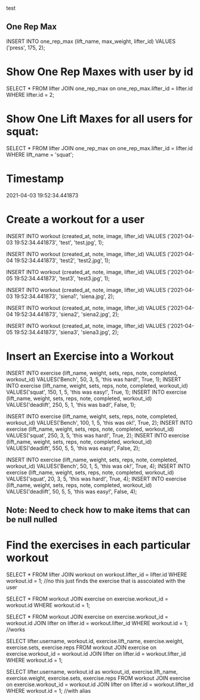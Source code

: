 test


## One Rep Max
INSERT INTO one_rep_max (lift_name, max_weight, lifter_id) VALUES ('press', 175, 2);

# Show One Rep Maxes with user by id 
SELECT * FROM lifter JOIN one_rep_max on one_rep_max.lifter_id = lifter.id WHERE lifter.id = 2;

# Show One Lift Maxes for all users for squat:
SELECT * FROM lifter JOIN one_rep_max on one_rep_max.lifter_id = lifter.id WHERE lift_name = 'squat';

# Timestamp 
2021-04-03 19:52:34.441873


# Create a workout for a user 
INSERT INTO workout (created_at, note, image, lifter_id) VALUES ('2021-04-03 19:52:34.441873', 'test', 'test.jpg', 1);

INSERT INTO workout (created_at, note, image, lifter_id) VALUES ('2021-04-04 19:52:34.441873', 'test2', 'test2.jpg', 1);

INSERT INTO workout (created_at, note, image, lifter_id) VALUES ('2021-04-05 19:52:34.441873', 'test3', 'test3.jpg', 1);

INSERT INTO workout (created_at, note, image, lifter_id) VALUES ('2021-04-03 19:52:34.441873', 'siena1', 'siena.jpg', 2);

INSERT INTO workout (created_at, note, image, lifter_id) VALUES ('2021-04-04 19:52:34.441873', 'siena2', 'siena2.jpg', 2);

INSERT INTO workout (created_at, note, image, lifter_id) VALUES ('2021-04-05 19:52:34.441873', 'siena3', 'siena3.jpg', 2);




# Insert an Exercise into a Workout
INSERT INTO exercise (lift_name, weight, sets, reps, note, completed, workout_id) VALUES('Bench', 50, 3, 5, 'this was hard!', True,  1); 
INSERT INTO exercise (lift_name, weight, sets, reps, note, completed, workout_id) VALUES('squat', 150, 1, 5, 'this was easy!', True,  1); 
INSERT INTO exercise (lift_name, weight, sets, reps, note, completed, workout_id) VALUES('deadlift', 250, 5, 1, 'this was bad!', False,  1); 


INSERT INTO exercise (lift_name, weight, sets, reps, note, completed, workout_id) VALUES('Bench', 100, 1, 5, 'this was ok!', True,  2); 
INSERT INTO exercise (lift_name, weight, sets, reps, note, completed, workout_id) VALUES('squat', 250, 3, 5, 'this was hard!', True,  2); 
INSERT INTO exercise (lift_name, weight, sets, reps, note, completed, workout_id) VALUES('deadlift', 550, 5, 5, 'this was easy!', False,  2); 


INSERT INTO exercise (lift_name, weight, sets, reps, note, completed, workout_id) VALUES('Bench', 50, 1, 5, 'this was ok!', True,  4); 
INSERT INTO exercise (lift_name, weight, sets, reps, note, completed, workout_id) VALUES('squat', 20, 3, 5, 'this was hard!', True,  4); 
INSERT INTO exercise (lift_name, weight, sets, reps, note, completed, workout_id) VALUES('deadlift', 50, 5, 5, 'this was easy!', False,  4); 


## Note: Need to check how to make items that can be null nulled 

# Find the exercises in each particular workout 
SELECT * FROM lifter JOIN workout on workout.lifter_id = lifter.id WHERE workout.id = 1; //no this just finds the exercise that is asscoiated with the user 

SELECT * FROM workout JOIN exercise on exercise.workout_id = workout.id WHERE workout.id = 1; 

SELECT * FROM workout JOIN exercise on exercise.workout_id = workout.id JOIN lifter on lifter.id = workout.lifter_id WHERE workout.id = 1; //works

SELECT lifter.username, workout.id, exercise.lift_name, exercise.weight, exercise.sets, exercise.reps FROM workout JOIN exercise on exercise.workout_id = workout.id JOIN lifter on lifter.id = workout.lifter_id WHERE workout.id = 1;

SELECT lifter.username, workout.id as workout_id, exercise.lift_name, exercise.weight, exercise.sets, exercise.reps FROM workout JOIN exercise on exercise.workout_id = workout.id JOIN lifter on lifter.id = workout.lifter_id WHERE workout.id = 1; //with alias 





